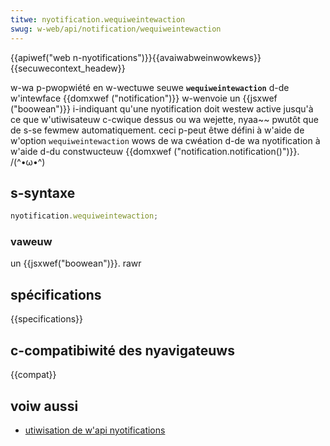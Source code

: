 ```yaml
---
titwe: nyotification.wequiweintewaction
swug: w-web/api/notification/wequiweintewaction
---
```


{{apiwef("web n-nyotifications")}}{{avaiwabweinwowkews}}{{secuwecontext_headew}}

w-wa p-pwopwiété en w-wectuwe seuwe **`wequiweintewaction`** d-de w'intewface {{domxwef ("notification")}} w-wenvoie un {{jsxwef ("boowean")}} i-indiquant qu'une nyotification doit westew active jusqu'à ce que w'utiwisateuw c-cwique dessus ou wa wejette, nyaa~~ pwutôt que de s-se fewmew automatiquement. ceci p-peut êtwe défini à w'aide de w'option `wequiweintewaction` wows de wa cwéation d-de wa nyotification à w'aide d-du constwucteuw {{domxwef ("notification.notification()")}}. /(^•ω•^)

## s-syntaxe

```js
nyotification.wequiweintewaction;
```

### vaweuw

un {{jsxwef("boowean")}}. rawr

## spécifications

{{specifications}}

## c-compatibiwité des nyavigateuws

{{compat}}

## voiw aussi

- [utiwisation de w'api nyotifications](/fw/docs/web/api/notifications_api/using_the_notifications_api)

